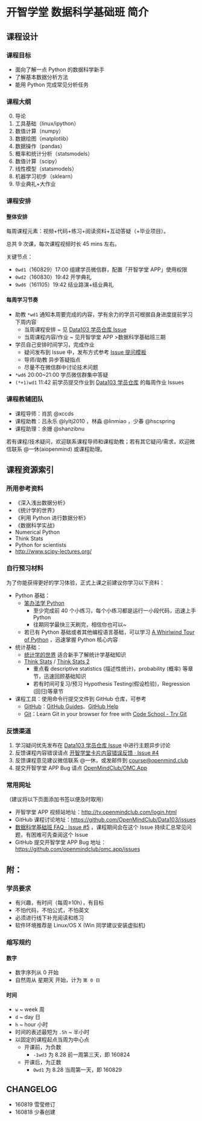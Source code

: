 # 开智学堂 数据科学基础班 简介

## 课程设计

### 课程目标

- 面向了解一点 Python 的数据科学新手
- 了解基本数据分析方法
- 能用 Python 完成常见分析任务


### 课程大纲

0. 导论
1. 工具基础（linux/ipython）
2. 数值计算（numpy）
3. 数据绘图（matplotlib）
4. 数据操作（pandas）
5. 概率和统计分析（statsmodels）
6. 数值计算（scipy）
7. 线性模型（statsmodels）
8. 机器学习初步（sklearn）
9. 毕业典礼+大作业



### 课程安排

#### 整体安排


每周课程元素：视频+代码+练习+阅读资料+互动答疑（+毕业项目）。

总共 9 次课，每次课程视频时长 45 mins 左右。

关键节点：

- `0wd1`（160829）17:00 组建学员微信群，配置「开智学堂 APP」使用权限
- `0wd2`（160830）19:42 开学典礼
- `9wd6`（161105）19:42 结业路演+结业典礼


#### 每周学习节奏

- 助教 `*wd1` 通知本周要完成的内容，学有余力的学员可根据自身进度提前学习下周内容
	- 当周课程安排 ~ 见 [Data103 学员仓库 Issue](https://github.com/OpenMindClub/Data103/issues)
	- 当周课程内容/作业 ~ 见开智学堂 APP >数据科学基础班三期
- 学员自己安排时间学习，完成作业
	- 疑问发布到 Issue 中，发布方式参考 [Issue 提问模板](https://github.com/OpenMindClub/Data103/issues/2)
	- 导师/助教 异步答疑指点
	- 尽量不在微信群中讨论技术问题
- `*wd6` 20:00~21:00 学员微信群集中答疑
- `(*+1)wd1` 11:42 前学员提交作业到 [Data103 学员仓库](https://github.com/OpenMindClub/Data103/issues) 的每周作业 Issues  

### 课程教辅团队

- 课程导师：肖凯 @xccds
- 课程助教：吕永乐 @lyltj2010 ，林淼 @linmiao ，少春 @hscspring
- 课程助理：余姗 @shanzibnu

若有课程/技术疑问，欢迎联系课程导师和课程助教；若有其它疑问/需求，欢迎微信联系 @一休(aiopenmind) 或课程助理。


## 课程资源索引

### 所用参考资料

- 《深入浅出数据分析》
- 《统计学的世界》
- 《利用 Python 进行数据分析》
- 《数据科学实战》
- Numerical Python
- Think Stats
- Python for scientists
- http://www.scipy-lectures.org/

### 自行预习材料

为了你能获得更好的学习体验，正式上课之前建议你学习以下资料：

- Python 基础：
	- [笨办法学 Python](http://learnpythonthehardway.org/book/)
		- 至少完成前 40 个小练习，每个小练习都是运行一小段代码，迅速上手 Python
		- 往期同学最快三天刷完，相信你也可以~
	- 若已有 Python 基础或者其他编程语言基础，可以学习 [A Whirlwind Tour of Python](https://github.com/jakevdp/WhirlwindTourOfPython) ，迅速掌握 Python 核心内容
- 统计基础：
	- [统计学的世界](https://book.douban.com/subject/1138353/) 适合新手了解统计学基础知识
	- [Think Stats](http://greenteapress.com/thinkstats/) / [Think Stats 2](http://greenteapress.com/thinkstats2/html/index.html) 
		- 重点看 descriptive statistics (描述性统计)，probability (概率) 等章节，迅速回顾基础知识
		- 若有时间可复习/预习 Hypothesis Testing(假设检验)，Regression (回归)等章节
- 课程工具：使用命令行提交文件到 GitHub 仓库，可参考
	- [GitHub](https://github.com/)：[GitHub Guides](https://guides.github.com/)、[GitHub Help](https://help.github.com/)
	- [Git](https://git-scm.com/)：Learn Git in your browser for free with [Code School - Try Git](https://try.github.io/levels/1/challenges/1)


### 反馈渠道

1. 学习疑问优先发布在 [Data103 学员仓库 Issue](https://github.com/OpenMindClub/Data103/issues) 中进行主题异步讨论
2. 反馈课程内容错误请点 [开智学堂卡片内容错误反馈 · Issue #4](https://github.com/OpenMindClub/Data103/issues/4)
3. 反馈课程意见建议微信联系 @一休，或发邮件到 course@openmind.club
4. 提交开智学堂 APP Bug 请点 [OpenMindClub/OMC.App](https://github.com/OpenMindClub/OMC.App/issues) 


### 常用网址

（建议将以下页面添加书签以便及时取用）

- 开智学堂 APP 视频站地址：http://tv.openmindclub.com/login.html
- GitHub 课程讨论地址：https://github.com/OpenMindClub/Data103/issues
- [数据科学基础班 FAQ · Issue #5](https://github.com/OpenMindClub/Data103/issues/5) ，课程期间会在这个 Issue 持续汇总常见问题，有困难可先查阅这个 Issue
- GitHub 提交开智学堂 APP Bug 地址：https://github.com/openmindclub/omc.app/issues


## 附：

### 学员要求

- 有兴趣，有时间（每周≥10h），有目标
- 不怕代码，不怕公式，不怕英文
- 必须进行线下补充阅读和练习
- 软件环境推荐是 Linux/OS X (Win 同学建议安装虚拟机)

### 缩写规约

#### 数字

- 数字序列从 0 开始
- 自然周从 星期天 开始，计为 `第 0 日`

#### 时间

- `w` ~ week 周
- `d` ~ day 日
- `h` ~ hour 小时
- 时间的表述最短为 `.5h` ~ 半小时
- 以固定的课程起点当周为中心点
    + 开课前，为负数
        * `-1wd3` 为 8.28 前一周第三天，即 160824
    + 开课后，为正数
        * `0wd1` 为 8.28 当周第一天，即 160829


## CHANGELOG  

- 160819 雪莹修订
- 	160818 少春创建


